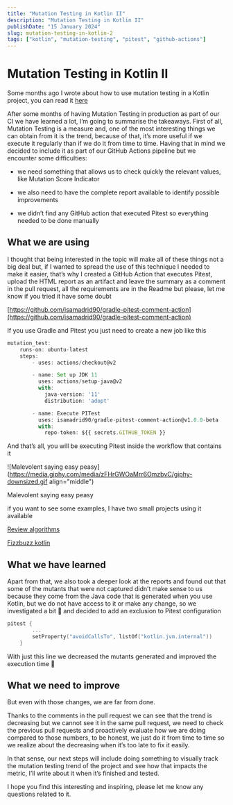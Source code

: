 ```yaml
---
title: "Mutation Testing in Kotlin II"
description: "Mutation Testing in Kotlin II"
publishDate: "15 January 2024"
slug: mutation-testing-in-kotlin-2
tags: ["kotlin", "mutation-testing", "pitest", "github-actions"]
---
```


# Mutation Testing in Kotlin II

Some months ago I wrote about how to use mutation testing in a Kotlin project, you can read it [here](https://medium.com/seat-code/mutation-testing-in-kotlin-a8834771e85e)

After some months of having Mutation Testing in production as part of our CI we have learned a lot, I’m going to summarise the takeaways. First of all, Mutation Testing is a measure and, one of the most interesting things we can obtain from it is the trend, because of that, it’s more useful if we execute it regularly than if we do it from time to time. Having that in mind we decided to include it as part of our GitHub Actions pipeline but we encounter some difficulties:

*   we need something that allows us to check quickly the relevant values, like Mutation Score Indicator


*   we also need to have the complete report available to identify possible improvements

*   we didn’t find any GitHub action that executed Pitest so everything needed to be done manually


## What we are using

I thought that being interested in the topic will make all of these things not a big deal but, if I wanted to spread the use of this technique I needed to make it easier, that’s why I created a GitHub Action that executes Pitest, upload the HTML report as an artifact and leave the summary as a comment in the pull request, all the requirements are in the Readme but please, let me know if you tried it have some doubt

[https://github.com/isamadrid90/gradle-pitest-comment-action](https://github.com/isamadrid90/gradle-pitest-comment-action)

If you use Gradle and Pitest you just need to create a new job like this

```jsx
mutation_test:
    runs-on: ubuntu-latest
    steps:
        - uses: actions/checkout@v2

        - name: Set up JDK 11
          uses: actions/setup-java@v2
          with:
            java-version: '11'
            distribution: 'adopt'

        - name: Execute PITest
          uses: isamadrid90/gradle-pitest-comment-action@v1.0.0-beta
          with:
            repo-token: ${{ secrets.GITHUB_TOKEN }}
```

And that’s all, you will be executing Pitest inside the workflow that contains it

![Malevolent saying easy peasy](https://media.giphy.com/media/zFHrGWOaMrr6OmzbvC/giphy-downsized.gif align="middle")

Malevolent saying easy peasy

if you want to see some examples, I have two small projects using it available

[Review algorithms](https://github.com/isamadrid90/review-algorithms)

[Fizzbuzz kotlin](https://github.com/isamadrid90/fizz-buzz-kotlin)

## What we have learned

Apart from that, we also took a deeper look at the reports and found out that some of the mutants that were not captured didn’t make sense to us because they come from the Java code that is generated when you use Kotlin, but we do not have access to it or make any change, so we investigated a bit 🧐 and decided to add an exclusion to Pitest configuration

```kotlin
pitest {
        ...
        setProperty("avoidCallsTo", listOf("kotlin.jvm.internal"))
    }
```

With just this line we decreased the mutants generated and improved the execution time 🎉

## What we need to improve

But even with those changes, we are far from done.

Thanks to the comments in the pull request we can see that the trend is decreasing but we cannot see it in the same pull request, we need to check the previous pull requests and proactively evaluate how we are doing compared to those numbers, to be honest, we just do it from time to time so we realize about the decreasing when it’s too late to fix it easily.

In that sense, our next steps will include doing something to visually track the mutation testing trend of the project and see how that impacts the metric, I’ll write about it when it’s finished and tested.

I hope you find this interesting and inspiring, please let me know any questions related to it.
